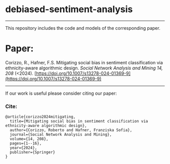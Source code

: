 # debiased-sentiment-analysis

------  
This repository includes the code and models of the corresponding paper.

# Paper:
Corizzo, R., Hafner, F.S. Mitigating social bias in sentiment classification via ethnicity-aware algorithmic design. <em>Social Network Analysis and Mining 14, 208</em> (<2024). [https://doi.org/10.1007/s13278-024-01369-9](https://doi.org/10.1007/s13278-024-01369-9)

------  
If our work is useful please consider citing our paper:

### Cite:
```
@article{corizzo2024mitigating,
  title={Mitigating social bias in sentiment classification via ethnicity-aware algorithmic design},
  author={Corizzo, Roberto and Hafner, Franziska Sofia},
  journal={Social Network Analysis and Mining},
  volume={14, 208},
  pages={1--16},
  year={2024},
  publisher={Springer}
}
```

